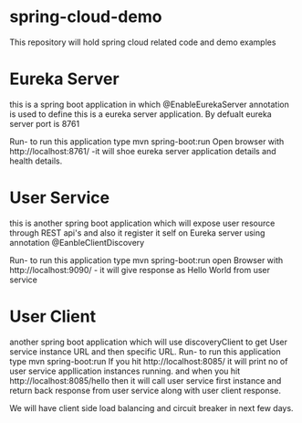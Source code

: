 # spring-cloud-demo
This repository will hold spring cloud related code and demo examples

# Eureka Server 
 this is a spring boot application in which @EnableEurekaServer annotation is used to define this is a eureka server application. By defualt eureka server port is 8761
 
 Run- to run this application type mvn spring-boot:run
 Open browser with http://localhost:8761/  -it will shoe eureka server application details and health details.
 
# User Service
 this is another spring boot application which will expose user resource through REST api's and also it register it self on Eureka server using annotation @EanbleClientDiscovery

Run- to run this application type mvn spring-boot:run
open Browser with http://localhost:9090/  - it will give response as Hello World from user service

# User Client 
  another spring boot application which will use discoveryClient to get User service instance URL and then specific URL.
  Run- to run this application type mvn spring-boot:run
  If you hit http://localhost:8085/ it will print no of user service appllication instances running. and when you hit http://localhost:8085/hello then it will call user service first instance and return back response from user service along with user client response.
  
  
  We will have client side load balancing and circuit breaker in next few days.
